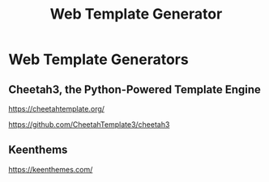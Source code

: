 ﻿---
layout: post
title: Web Template Generator 
categories: [Generator]
tags: [Web, Template, Generator ]
--- 

# Web Template Generators 

## Cheetah3, the Python-Powered Template Engine

<https://cheetahtemplate.org/>

<https://github.com/CheetahTemplate3/cheetah3> 


## Keenthems  

<https://keenthemes.com/> 


